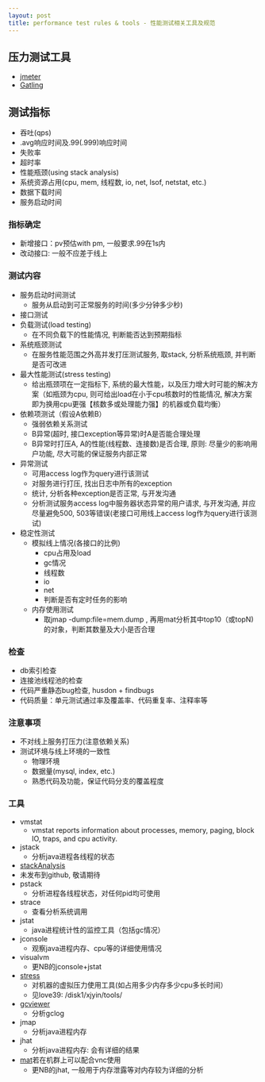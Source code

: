 ```yaml
---
layout: post
title: performance test rules & tools - 性能测试相关工具及规范
---
```


## 压力测试工具 
 * [jmeter](http://jmeter.apache.org/)
 * [Gatling](http://gatling.io/)

## 测试指标
 * 吞吐(qps)
 * .avg响应时间及.99(.999)响应时间
 * 失败率
 * 超时率
 * 性能瓶颈(using stack analysis)
 * 系统资源占用(cpu, mem, 线程数, io, net, lsof, netstat, etc.)
 * 数据下载时间
 * 服务启动时间

### 指标确定
 * 新增接口：pv预估with pm, 一般要求.99在1s内
 * 改动接口: 一般不应差于线上

### 测试内容
 * 服务启动时间测试
   * 服务从启动到可正常服务的时间(多少分钟多少秒)
 * 接口测试
 * 负载测试(load testing)
   * 在不同负载下的性能情况, 判断能否达到预期指标
 * 系统瓶颈测试
   * 在服务性能范围之外高并发打压测试服务, 取stack, 分析系统瓶颈, 并判断是否可改进
 * 最大性能测试(stress testing)
   * 给出瓶颈项在一定指标下, 系统的最大性能，以及压力增大时可能的解决方案（如瓶颈为cpu, 则可给出load在小于cpu核数时的性能情况, 解决方案即为换用cpu更强【核数多或处理能力强】的机器或负载均衡）
 * 依赖项测试（假设A依赖B）
   * 强弱依赖关系测试
   * B异常(超时, 接口exception等异常)时A是否能合理处理
   * B异常时打压A, A的性能(线程数、连接数)是否合理, 原则: 尽量少的影响用户功能, 尽大可能的保证服务内部正常
 * 异常测试
   * 可用access log作为query进行该测试
   * 对服务进行打压, 找出日志中所有的exception
   * 统计, 分析各种exception是否正常, 与开发沟通
   * 分析测试服务access log中服务器状态异常的用户请求, 与开发沟通, 并应尽量避免500, 503等错误(老接口可用线上access log作为query进行该测试)
 * 稳定性测试
   * 模拟线上情况(各接口的比例)
     * cpu占用及load
     * gc情况
     * 线程数
     * io
     * net
     * 判断是否有定时任务的影响
   * 内存使用测试
     * 取jmap -dump:file=mem.dump <pid>, 再用mat分析其中top10（或topN)的对象，判断其数量及大小是否合理

### 检查
 * db索引检查
 * 连接池线程池的检查
 * 代码严重静态bug检查, husdon + findbugs
 * 代码质量：单元测试通过率及覆盖率、代码重复率、注释率等

### 注意事项
 * 不对线上服务打压力(注意依赖关系)
 * 测试环境与线上环境的一致性
   * 物理环境
   * 数据量(mysql, index, etc.)
   * 熟悉代码及功能，保证代码分支的覆盖程度

### 工具
 * vmstat
   * vmstat reports information about processes, memory, paging, block IO, traps, and cpu activity.
 * jstack
   * 分析java进程各线程的状态
 * [stackAnalysis](https://github.com/xunjunyin/stackAnalysis)
  * 未发布到github, 敬请期待
 * pstack
   * 分析进程各线程状态，对任何pid均可使用
 * strace
   * 查看分析系统调用
 * jstat
   * java进程统计性的监控工具（包括gc情况）
 * jconsole
   * 观察java进程内存、cpu等的详细使用情况
 * visualvm
   * 更NB的jconsole+jstat
 * [stress](http://manpages.ubuntu.com/manpages/lucid/man1/stress.1.html)
   * 对机器的虚拟压力使用工具(如占用多少内存多少cpu多长时间）
   * 见love39: /disk1/xjyin/tools/
 * [gcviewer](https://github.com/chewiebug/GCViewer)
   * 分析gclog
 * jmap
   * 分析java进程内存
 * jhat
   * 分析java进程内存: 会有详细的结果
 * [mat](http://www.eclipse.org/mat/)若在机群上可以配合vnc使用
   * 更NB的jhat, 一般用于内存泄露等对内存较为详细的分析